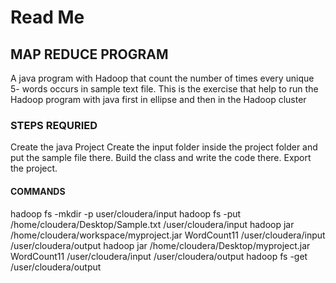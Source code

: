 # Read Me

## MAP REDUCE PROGRAM 
A java program with Hadoop that count the number of times every unique 5- words occurs in sample text file. This is the exercise that help to run the Hadoop program with java first in ellipse and then in the Hadoop cluster

###  STEPS REQURIED
Create the java Project 
Create the input folder inside the project folder and put the sample file there.
Build the class and write the code there.
Export the project.

#### COMMANDS  
hadoop fs -mkdir -p user/cloudera/input
hadoop fs -put /home/cloudera/Desktop/Sample.txt /user/cloudera/input
hadoop jar /home/cloudera/workspace/myproject.jar WordCount11 /user/cloudera/input /user/cloudera/output
hadoop jar /home/cloudera/Desktop/myproject.jar WordCount11 /user/cloudera/input /user/cloudera/output
hadoop fs -get /user/cloudera/output
